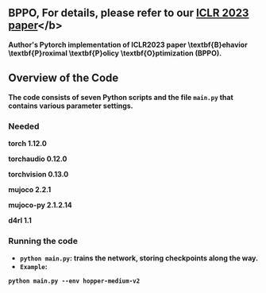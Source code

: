 ## BPPO, For details, please refer to our <b>[ICLR 2023 paper](https://openreview.net/forum?id=3c13LptpIph&referrer=%5Bthe%20profile%20of%20Kun%20LEI%5D(%2Fprofile%3Fid%3D~Kun_LEI1))</b> 
Author's Pytorch implementation of ICLR2023 paper \textbf{B}ehavior \textbf{P}roximal \textbf{P}olicy \textbf{O}ptimization (BPPO).


## Overview of the Code
The code consists of seven Python scripts and the file `main.py` that contains various parameter settings.
### Needed
torch                         1.12.0

torchaudio                    0.12.0

torchvision                   0.13.0

mujoco                        2.2.1

mujoco-py                     2.1.2.14

d4rl                          1.1
### Running the code
- `python main.py`: trains the network, storing checkpoints along the way.
- `Example`: 
```
python main.py --env hopper-medium-v2 
```
